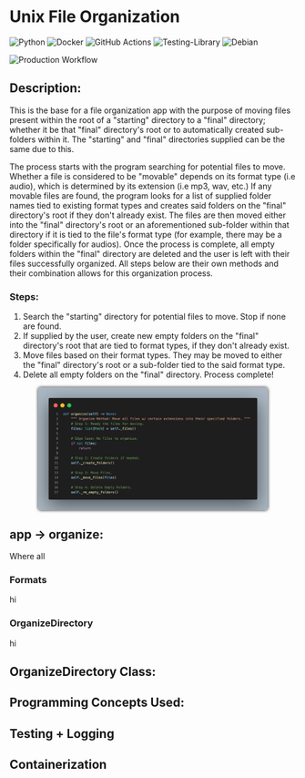 # Unix File Organization


![Python](https://img.shields.io/badge/python-3670A0?style=for-the-badge&logo=python&logoColor=ffdd54)
![Docker](https://img.shields.io/badge/docker-%230db7ed.svg?style=for-the-badge&logo=docker&logoColor=white)
![GitHub Actions](https://img.shields.io/badge/github%20actions-%232671E5.svg?style=for-the-badge&logo=githubactions&logoColor=white)
![Testing-Library](https://img.shields.io/badge/-TestingLibrary-%23E33332?style=for-the-badge&logo=testing-library&logoColor=white)
![Debian](https://img.shields.io/badge/Debian-D70A53?style=for-the-badge&logo=debian&logoColor=white)


![Production Workflow](https://github.com/rod608/fileorg_oop_docker/actions/workflows/prod.yml/badge.svg)

## Description:
This is the base for a file organization app with the purpose of moving files present within the root of a "starting" directory to a "final" directory; 
whether it be that "final" directory's root or to automatically created sub-folders within it. The "starting" and "final" directories supplied can be
 the same due to this.

The process starts with the program searching for potential files to move. Whether a file is considered to be "movable" depends on its format type 
(i.e audio), which is determined by its extension (i.e mp3, wav, etc.) If any movable files are found, the program looks for a list of supplied folder 
names tied to existing format types and creates said folders on the "final" directory's root if they don't already exist. The files are then moved 
either into the "final" directory's root or an aforementioned sub-folder within that directory if it is tied to the file's format type (for example, 
there may be a folder specifically for audios). Once the process is complete, all empty folders within the "final" directory are deleted and the 
user is left with their files successfully organized. All steps below are their own methods and their combination allows for this organization process.

### Steps:
1) Search the "starting" directory for potential files to move. Stop if none are found.
2) If supplied by the user, create new empty folders on the "final" directory's root that are tied to format types, if they don't already exist.
3) Move files based on their format types. They may be moved to either the "final" directory's root or a sub-folder tied to the said format type.
4) Delete all empty folders on the "final" directory. Process complete!

<img src="img/organize_code.jpg" alt="Alt text" title="Optional title" style="display: block; margin: 0 auto; max-width: 80%; box-shadow: 0px 0px 5px 0px; border-radius: 5px;">


## app -> organize:
Where all 

### Formats
hi
### OrganizeDirectory
hi

## OrganizeDirectory Class:

## Programming Concepts Used:

## Testing + Logging

## Containerization
